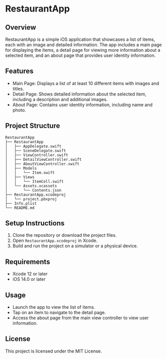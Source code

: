 # RestaurantApp

## Overview
RestaurantApp is a simple iOS application that showcases a list of items, each with an image and detailed information. The app includes a main page for displaying the items, a detail page for viewing more information about a selected item, and an about page that provides user identity information.

## Features
- Main Page: Displays a list of at least 10 different items with images and titles.
- Detail Page: Shows detailed information about the selected item, including a description and additional images.
- About Page: Contains user identity information, including name and photo.

## Project Structure
```
RestaurantApp
├── RestaurantApp
│   ├── AppDelegate.swift
│   ├── SceneDelegate.swift
│   ├── ViewController.swift
│   ├── DetailViewController.swift
│   ├── AboutViewController.swift
│   ├── Models
│   │   └── Item.swift
│   ├── Views
│   │   └── ItemCell.swift
│   └── Assets.xcassets
│       └── Contents.json
├── RestaurantApp.xcodeproj
│   └── project.pbxproj
├── Info.plist
└── README.md
```

## Setup Instructions
1. Clone the repository or download the project files.
2. Open `RestaurantApp.xcodeproj` in Xcode.
3. Build and run the project on a simulator or a physical device.

## Requirements
- Xcode 12 or later
- iOS 14.0 or later

## Usage
- Launch the app to view the list of items.
- Tap on an item to navigate to the detail page.
- Access the about page from the main view controller to view user information.

## License
This project is licensed under the MIT License.
